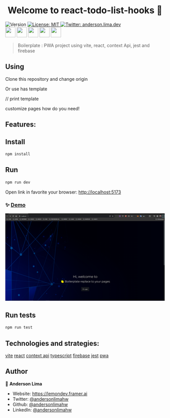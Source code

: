 <h1 align="center">Welcome to react-todo-list-hooks 👋</h1>
<p>
  <img alt="Version" src="https://img.shields.io/badge/version-1.0.0-blue.svg?cacheSeconds=2592000" />

  <a href="#" target="_blank">
    <img alt="License: MIT" src="https://img.shields.io/badge/License-MIT-yellow.svg" />
  </a>

  <a href="https://twitter.com/anderson.lima.dev" target="_blank">
    <img alt="Twitter: anderson.lima.dev" src="https://img.shields.io/twitter/follow/anderson.lima.dev.svg?style=social" />
  </a>

  <br />
  <img
   height="32"
   width="32"
   src="https://cdn.jsdelivr.net/npm/simple-icons@v9/icons/vite.svg"
 />
 <img
   height="32"
   width="32"
   src="https://cdn.jsdelivr.net/npm/simple-icons@v9/icons/react.svg"
 />
 <img
   height="32"
   width="32"
   src="https://cdn.jsdelivr.net/npm/simple-icons@v9/icons/typescript.svg"
 />
 <img
   height="32"
   width="32"
   src="https://cdn.jsdelivr.net/npm/simple-icons@v9/icons/firebase.svg"
 />
 <img
   height="32"
   width="32"
   src="https://cdn.jsdelivr.net/npm/simple-icons@v9/icons/jest.svg"
 />
 
 


> Boilerplate : PWA project using vite, react, context Api, jest and firebase

## Using

Clone this repository and change origin

Or use has template

// print template

customize pages how do you need!

## Features:


## Install

```sh
npm install
```

## Run

```sh
npm run dev

```

Open link in favorite your browser:
[http://localhost:5173](http://localhost:5173/)
### ✨ [Demo](ttp://localhost:5173/)
![](demo-home.png)

## Run tests

```sh
npm run test
```

## Technologies and strategies:
[vite](https://vitejs.dev/)
[react](https://react.dev/learn)
[context api](https://react.dev/reference/react/useContext)
[typescript](https://www.typescriptlang.org/docs/)
[firebase](https://firebase.google.com/docs)
[jest](https://jestjs.io/docs/getting-started)
[pwa](https://developer.mozilla.org/en-US/docs/Web/Progressive_web_apps)

## Author

👤 **Anderson Lima**

- Website: https://lemondev.framer.ai
- Twitter: [@andersonlimahw](https://twitter.com/andersonlimahw)
- Github: [@andersonlimahw](https://github.com/andersonlimahw)
- LinkedIn: [@andersonlimahw](https://linkedin.com/in/andersonlimahw)
